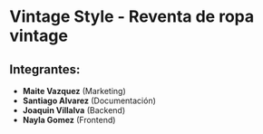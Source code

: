 # Vintage Style - Reventa de ropa vintage

## Integrantes:
- **Maite Vazquez** (Marketing)  
- **Santiago Alvarez** (Documentación)  
- **Joaquin Villalva** (Backend)  
- **Nayla Gomez** (Frontend)  
